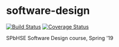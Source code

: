 # software-design

[![Build Status](https://travis-ci.org/AntonYermilov/software-design.svg?branch=cli)](https://travis-ci.org/AntonYermilov/software-design?branch=cli) [![Coverage Status](https://coveralls.io/repos/github/AntonYermilov/software-design/badge.svg?branch=cli)](https://coveralls.io/github/AntonYermilov/software-design?branch=cli)

SPbHSE Software Design course, Spring '19
